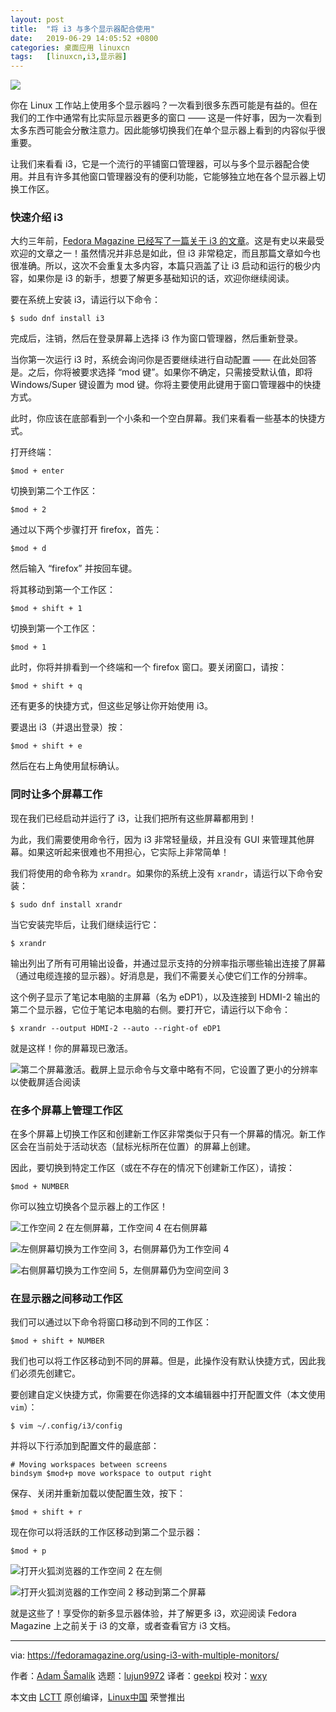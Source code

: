```yaml
---
layout: post
title:	"将 i3 与多个显示器配合使用"
date:	2019-06-29 14:05:52 +0800 
categories:	桌面应用 linuxcn 
tags:	[linuxcn,i3,显示器]
---
```



![](/Asserts/Images//attachment/album/201906/29/140556o3o9o3j77ju7j3m9.jpg)


你在 Linux 工作站上使用多个显示器吗？一次看到很多东西可能是有益的。但在我们的工作中通常有比实际显示器更多的窗口 —— 这是一件好事，因为一次看到太多东西可能会分散注意力。因此能够切换我们在单个显示器上看到的内容似乎很重要。


让我们来看看 i3，它是一个流行的平铺窗口管理器，可以与多个显示器配合使用。并且有许多其他窗口管理器没有的便利功能，它能够独立地在各个显示器上切换工作区。


### 快速介绍 i3


大约三年前，[Fedora Magazine 已经写了一篇关于 i3 的文章](https://fedoramagazine.org/getting-started-i3-window-manager/)。这是有史以来最受欢迎的文章之一！虽然情况并非总是如此，但 i3 非常稳定，而且那篇文章如今也很准确。所以，这次不会重复太多内容，本篇只涵盖了让 i3 启动和运行的极少内容，如果你是 i3 的新手，想要了解更多基础知识的话，欢迎你继续阅读。


要在系统上安装 i3，请运行以下命令：



```
$ sudo dnf install i3
```

完成后，注销，然后在登录屏幕上选择 i3 作为窗口管理器，然后重新登录。


当你第一次运行 i3 时，系统会询问你是否要继续进行自动配置 —— 在此处回答是。之后，你将被要求选择 “mod 键”。如果你不确定，只需接受默认值，即将 Windows/Super 键设置为 mod 键。你将主要使用此键用于窗口管理器中的快捷方式。


此时，你应该在底部看到一个小条和一个空白屏幕。我们来看看一些基本的快捷方式。


打开终端：



```
$mod + enter
```

切换到第二个工作区：



```
$mod + 2
```

通过以下两个步骤打开 firefox，首先：



```
$mod + d
```

然后输入 “firefox” 并按回车键。


将其移动到第一个工作区：



```
$mod + shift + 1
```

切换到第一个工作区：



```
$mod + 1
```

此时，你将并排看到一个终端和一个 firefox 窗口。要关闭窗口，请按：



```
$mod + shift + q
```

还有更多的快捷方式，但这些足够让你开始使用 i3。


要退出 i3（并退出登录）按：



```
$mod + shift + e
```

然后在右上角使用鼠标确认。


### 同时让多个屏幕工作


现在我们已经启动并运行了 i3，让我们把所有这些屏幕都用到！


为此，我们需要使用命令行，因为 i3 非常轻量级，并且没有 GUI 来管理其他屏幕。如果这听起来很难也不用担心，它实际上非常简单！


我们将使用的命令称为 `xrandr`。如果你的系统上没有 `xrandr`，请运行以下命令安装：



```
$ sudo dnf install xrandr
```

当它安装完毕后，让我们继续运行它：



```
$ xrandr
```

输出列出了所有可用输出设备，并通过显示支持的分辨率指示哪些输出连接了屏幕（通过电缆连接的显示器）。好消息是，我们不需要关心使它们工作的分辨率。


这个例子显示了笔记本电脑的主屏幕（名为 eDP1），以及连接到 HDMI-2 输出的第二个显示器，它位于笔记本电脑的右侧。要打开它，请运行以下命令：



```
$ xrandr --output HDMI-2 --auto --right-of eDP1
```

就是这样！你的屏幕现已激活。


![第二个屏幕激活。截屏上显示命令与文章中略有不同，它设置了更小的分辨率以使截屏适合阅读](/Asserts/Images//attachment/album/201906/29/140557ys7zigxtu5l2uhs3.png)


### 在多个屏幕上管理工作区


在多个屏幕上切换工作区和创建新工作区非常类似于只有一个屏幕的情况。新工作区会在当前处于活动状态（鼠标光标所在位置）的屏幕上创建。


因此，要切换到特定工作区（或在不存在的情况下创建新工作区），请按：



```
$mod + NUMBER
```

你可以独立切换各个显示器上的工作区！


![工作空间 2 在左侧屏幕，工作空间 4 在右侧屏幕](/Asserts/Images//attachment/album/201906/29/140558u1plf9f1h3kc7997.png)


![左侧屏幕切换为工作空间 3，右侧屏幕仍为工作空间 4](/Asserts/Images//attachment/album/201906/29/140559rzwppss8lpqwqkzb.png)


![右侧屏幕切换为工作空间 5，左侧屏幕仍为空间空间 3](/Asserts/Images//attachment/album/201906/29/140600wg61ndskgzzxvxgq.png)


### 在显示器之间移动工作区


我们可以通过以下命令将窗口移动到不同的工作区：



```
$mod + shift + NUMBER
```

我们也可以将工作区移动到不同的屏幕。但是，此操作没有默认快捷方式，因此我们必须先创建它。


要创建自定义快捷方式，你需要在你选择的文本编辑器中打开配置文件（本文使用 `vim`）：



```
$ vim ~/.config/i3/config
```

并将以下行添加到配置文件的最底部：



```
# Moving workspaces between screens
bindsym $mod+p move workspace to output right
```

保存、关闭并重新加载以使配置生效，按下：



```
$mod + shift + r
```

现在你可以将活跃的工作区移动到第二个显示器：



```
$mod + p
```

![打开火狐浏览器的工作空间 2 在左侧](/Asserts/Images//attachment/album/201906/29/140600vd0mg6gl8m646fz6.png)


![打开火狐浏览器的工作空间 2 移动到第二个屏幕](/Asserts/Images//attachment/album/201906/29/140601f0imk7smse5zemlu.png)


就是这些了！享受你的新多显示器体验，并了解更多 i3，欢迎阅读 Fedora Magazine 上之前关于 i3 的文章，或者查看官方 i3 文档。




---


via: <https://fedoramagazine.org/using-i3-with-multiple-monitors/>


作者：[Adam Šamalík](https://fedoramagazine.org/author/asamalik/) 选题：[lujun9972](https://github.com/lujun9972) 译者：[geekpi](https://github.com/geekpi) 校对：[wxy](https://github.com/wxy)


本文由 [LCTT](https://github.com/LCTT/TranslateProject) 原创编译，[Linux中国](https://linux.cn/) 荣誉推出
